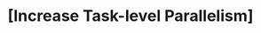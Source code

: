 ---
layout: tactic

title:  "[Increase Task-level Parallelism]"
tags: management performance
t-sort: "Awesome Tactic"
t-type: "Architectural Tactic"
categories: resource-allocation
t-description: "Structure workflows so that tasks represent the smallest unit of parallelizable functionality. Refactor modules to increase the granularity of parallelism by ensuring each atomic task executes independently, ideally in its own thread. This reduces performance bottlenecks from shared resource contention and thread management overhead and allows for improved resource utilization, particularly in heavy computation modules (e.g., matrix multiplications). Tools like CUDA and flowchart-based dependency analysis may support identifying and distributing these tasks"
t-participant: "Scientific software developers"
t-artifact: "Module base class design, task dispatcher"
t-context: "Software with high computational loads (e.g., HADDOCK), where partial parallelization exists only in select modules and refactoring is needed to generalize task-level concurrency. Differentiates from thread-level parallelism by optimizing functional decomposition rather than simply increasing thread count"
t-feature: "Fine-grained parallel execution, module-level task decomposition, model simulation via concatenation"
t-intent: "Improve execution performance and resource utilization by optimizing the number and structure of parallelizable tasks"
t-targetQA: "Energy efficiency"
t-relatedQA: "Performance efficiency"
t-measuredimpact: "Task execution time"
t-source: "Stoico, Vincenzo and Voronovs, Dmitrijs and Malavolta, Ivano and Lago, Patricia, How Does Parallelism Impact the Energy Efficiency and Performance of High-Performance Scientific Software? The Case of Haddock (February 13, 2025)."
t-source-doi: "http://dx.doi.org/10.2139/ssrn.5137167"
---